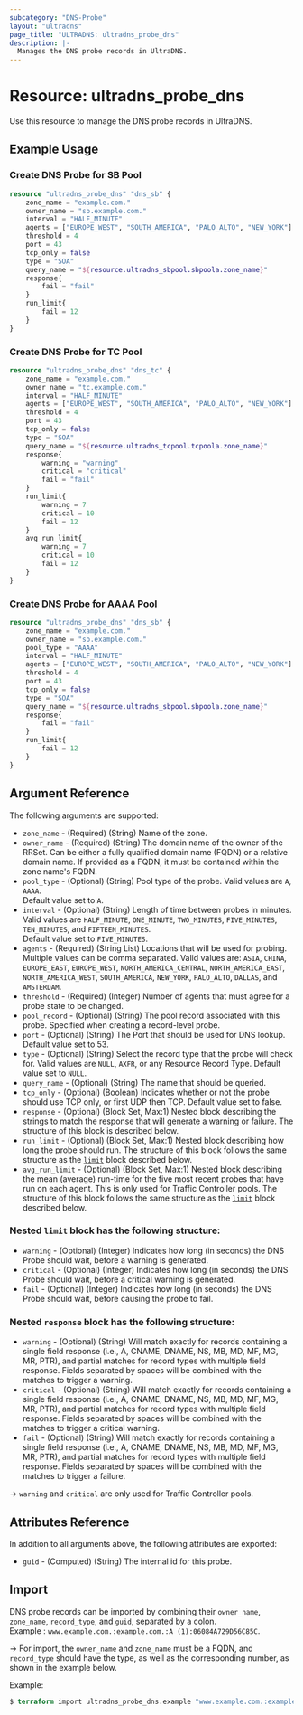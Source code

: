 ```yaml
---
subcategory: "DNS-Probe"
layout: "ultradns"
page_title: "ULTRADNS: ultradns_probe_dns"
description: |-
  Manages the DNS probe records in UltraDNS.
---
```


# Resource: ultradns_probe_dns

Use this resource to manage the DNS probe records in UltraDNS.

## Example Usage

### Create DNS Probe for SB Pool

```terraform
resource "ultradns_probe_dns" "dns_sb" {
	zone_name = "example.com."
	owner_name = "sb.example.com."
	interval = "HALF_MINUTE"
	agents = ["EUROPE_WEST", "SOUTH_AMERICA", "PALO_ALTO", "NEW_YORK"]
	threshold = 4
	port = 43
	tcp_only = false
	type = "SOA"
	query_name = "${resource.ultradns_sbpool.sbpoola.zone_name}"
	response{
		fail = "fail"
	}
	run_limit{
		fail = 12
	}
}
```

### Create DNS Probe for TC Pool

```terraform
resource "ultradns_probe_dns" "dns_tc" {
	zone_name = "example.com."
	owner_name = "tc.example.com."
	interval = "HALF_MINUTE"
	agents = ["EUROPE_WEST", "SOUTH_AMERICA", "PALO_ALTO", "NEW_YORK"]
	threshold = 4
	port = 43
	tcp_only = false
	type = "SOA"
	query_name = "${resource.ultradns_tcpool.tcpoola.zone_name}"
	response{
		warning = "warning" 
		critical = "critical"
		fail = "fail"
	}
	run_limit{
		warning = 7 
		critical = 10
		fail = 12
	}
	avg_run_limit{
		warning = 7 
		critical = 10
		fail = 12
	}
}
```

### Create DNS Probe for AAAA Pool

```terraform
resource "ultradns_probe_dns" "dns_sb" {
	zone_name = "example.com."
	owner_name = "sb.example.com."
	pool_type = "AAAA"
	interval = "HALF_MINUTE"
	agents = ["EUROPE_WEST", "SOUTH_AMERICA", "PALO_ALTO", "NEW_YORK"]
	threshold = 4
	port = 43
	tcp_only = false
	type = "SOA"
	query_name = "${resource.ultradns_sbpool.sbpoola.zone_name}"
	response{
		fail = "fail"
	}
	run_limit{
		fail = 12
	}
}
```

## Argument Reference

The following arguments are supported:

* `zone_name` - (Required) (String) Name of the zone.
* `owner_name` - (Required) (String) The domain name of the owner of the RRSet. Can be either a fully qualified domain name (FQDN) or a relative domain name. If provided as a FQDN, it must be contained within the zone name's FQDN.
* `pool_type` - (Optional) (String) Pool type of the probe. Valid values are `A`, `AAAA`.</br>Default value set to `A`.
* `interval` - (Optional) (String) Length of time between probes in minutes. Valid values are `HALF_MINUTE`, `ONE_MINUTE`, `TWO_MINUTES`, `FIVE_MINUTES`, `TEN_MINUTES`, and `FIFTEEN_MINUTES`.</br>Default value set to `FIVE_MINUTES`.
* `agents` - (Required) (String List) Locations that will be used for probing. Multiple values can be comma separated. Valid values are: `ASIA`, `CHINA`, `EUROPE_EAST`, `EUROPE_WEST`, `NORTH_AMERICA_CENTRAL`, `NORTH_AMERICA_EAST`, `NORTH_AMERICA_WEST`, `SOUTH_AMERICA`, `NEW_YORK`, `PALO_ALTO`, `DALLAS`, and `AMSTERDAM`.
* `threshold` - (Required) (Integer) Number of agents that must agree for a probe state to be changed.
* `pool_record` - (Optional) (String) The pool record associated with this probe. Specified when creating a record-level probe.
* `port` - (Optional) (String) The Port that should be used for DNS lookup. Default value set to 53.
* `type` - (Optional) (String) Select the record type that the probe will check for. Valid values are `NULL`, `AXFR`, or any Resource Record Type. Default value set to `NULL`.
* `query_name` - (Optional) (String) The name that should be queried.
* `tcp_only` - (Optional) (Boolean) Indicates whether or not the probe should use TCP only, or first UDP then TCP. Default value set to false.
* `response` - (Optional) (Block Set, Max:1) Nested block describing the strings to match the response that will generate a warning or failure. The structure of this block is described below.
* `run_limit` - (Optional) (Block Set, Max:1) Nested block describing how long the probe should run. The structure of this block follows the same structure as the [`limit`](#nested-limit-block-has-the-following-structure) block described below.
* `avg_run_limit` - (Optional) (Block Set, Max:1) Nested block describing the mean (average) run-time for the five most recent probes that have run on each agent. This is only used for Traffic Controller pools. The structure of this block follows the same structure as the [`limit`](#nested-limit-block-has-the-following-structure) block described below.

### Nested `limit` block has the following structure:

* `warning` - (Optional) (Integer) Indicates how long (in seconds) the DNS Probe should wait, before a warning is generated.
* `critical` - (Optional) (Integer) Indicates how long (in seconds) the DNS  Probe should wait, before a critical warning is generated.
* `fail` - (Optional) (Integer) Indicates how long (in seconds) the DNS Probe should wait, before causing the probe to fail.

### Nested `response` block has the following structure:

* `warning` - (Optional) (String) Will match exactly for records containing a single field response (i.e., A, CNAME, DNAME, NS, MB, MD, MF, MG, MR, PTR), and partial matches for record types with multiple field response. Fields separated by spaces will be combined with the matches to trigger a warning.
* `critical` - (Optional) (String) Will match exactly for records containing a single field response (i.e., A, CNAME, DNAME, NS, MB, MD, MF, MG, MR, PTR), and partial matches for record types with multiple field response. Fields separated by spaces will be combined with the matches to trigger a critical warning.
* `fail` - (Optional) (String) Will match exactly for records containing a single field response (i.e., A, CNAME, DNAME, NS, MB, MD, MF, MG, MR, PTR), and partial matches for record types with multiple field response. Fields separated by spaces will be combined with the matches to trigger a failure.

-> `warning` and `critical` are only used for Traffic Controller pools.

## Attributes Reference

In addition to all arguments above, the following attributes are exported:

* `guid` - (Computed) (String) The internal id for this probe.


## Import

DNS probe records can be imported by combining their `owner_name`, `zone_name`, `record_type`, and `guid`, separated by a colon.<br/>
Example : `www.example.com.:example.com.:A (1):06084A729D56C85C`.


-> For import, the `owner_name` and `zone_name` must be a FQDN, and `record_type` should have the type, as well as the corresponding number, as shown in the example below.

Example:
```terraform
$ terraform import ultradns_probe_dns.example "www.example.com.:example.com.:A (1):06084A729D56C85C" 
```